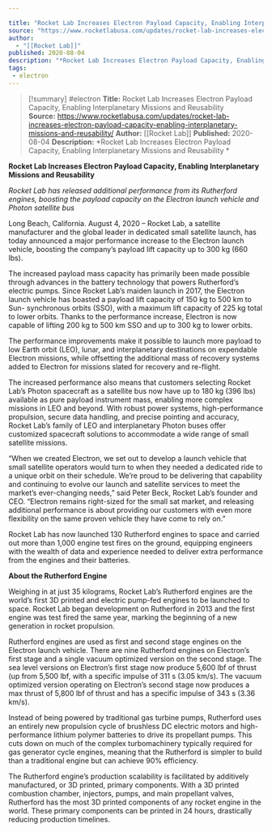 ```yaml
---

title: "Rocket Lab Increases Electron Payload Capacity, Enabling Interplanetary Missions and Reusability  "
source: "https://www.rocketlabusa.com/updates/rocket-lab-increases-electron-payload-capacity-enabling-interplanetary-missions-and-reusability/"
author:
  - "[[Rocket Lab]]"
published: 2020-08-04
description: "*Rocket Lab Increases Electron Payload Capacity, Enabling Interplanetary Missions and Reusability *"
tags:
 - electron
---
```

>[!summary]
#electron
**Title:** Rocket Lab Increases Electron Payload Capacity, Enabling Interplanetary Missions and Reusability  
**Source:** https://www.rocketlabusa.com/updates/rocket-lab-increases-electron-payload-capacity-enabling-interplanetary-missions-and-reusability/
**Author:** [[Rocket Lab]]
**Published:** 2020-08-04
**Description:** *Rocket Lab Increases Electron Payload Capacity, Enabling Interplanetary Missions and Reusability *

**Rocket Lab Increases Electron Payload Capacity, Enabling Interplanetary Missions and Reusability** 

*Rocket Lab has released additional performance from its Rutherford engines, boosting the payload capacity on the Electron launch vehicle and Photon satellite bus* 

Long Beach, California. August 4, 2020 – Rocket Lab, a satellite manufacturer and the global leader in dedicated small satellite launch, has today announced a major performance increase to the Electron launch vehicle, boosting the company’s payload lift capacity up to 300 kg (660 lbs).

The increased payload mass capacity has primarily been made possible through advances in the battery technology that powers Rutherford’s electric pumps. Since Rocket Lab’s maiden launch in 2017, the Electron launch vehicle has boasted a payload lift capacity of 150 kg to 500 km to Sun- synchronous orbits (SSO), with a maximum lift capacity of 225 kg total to lower orbits. Thanks to the performance increase, Electron is now capable of lifting 200 kg to 500 km SSO and up to 300 kg to lower orbits.

The performance improvements make it possible to launch more payload to low Earth orbit (LEO), lunar, and interplanetary destinations on expendable Electron missions, while offsetting the additional mass of recovery systems added to Electron for missions slated for recovery and re-flight.

The increased performance also means that customers selecting Rocket Lab’s Photon spacecraft as a satellite bus now have up to 180 kg (396 lbs) available as pure payload instrument mass, enabling more complex missions in LEO and beyond. With robust power systems, high-performance propulsion, secure data handling, and precise pointing and accuracy, Rocket Lab’s family of LEO and interplanetary Photon buses offer customized spacecraft solutions to accommodate a wide range of small satellite missions.

“When we created Electron, we set out to develop a launch vehicle that small satellite operators would turn to when they needed a dedicated ride to a unique orbit on their schedule. We’re proud to be delivering that capability and continuing to evolve our launch and satellite services to meet the market’s ever-changing needs,” said Peter Beck, Rocket Lab’s founder and CEO. “Electron remains right-sized for the small sat market, and releasing additional performance is about providing our customers with even more flexibility on the same proven vehicle they have come to rely on.”

Rocket Lab has now launched 130 Rutherford engines to space and carried out more than 1,000 engine test fires on the ground, equipping engineers with the wealth of data and experience needed to deliver extra performance from the engines and their batteries.

**About the Rutherford Engine**

Weighing in at just 35 kilograms, Rocket Lab’s Rutherford engines are the world’s first 3D printed and electric pump-fed engines to be launched to space. Rocket Lab began development on Rutherford in 2013 and the first engine was test fired the same year, marking the beginning of a new generation in rocket propulsion.

Rutherford engines are used as first and second stage engines on the Electron launch vehicle. There are nine Rutherford engines on Electron’s first stage and a single vacuum optimized version on the second stage. The sea level versions on Electron’s first stage now produce 5,600 lbf of thrust (up from 5,500 lbf, with a specific impulse of 311 s (3.05 km/s). The vacuum optimized version operating on Electron’s second stage now produces a max thrust of 5,800 lbf of thrust and has a specific impulse of 343 s (3.36 km/s).

Instead of being powered by traditional gas turbine pumps, Rutherford uses an entirely new propulsion cycle of brushless DC electric motors and high-performance lithium polymer batteries to drive its propellant pumps. This cuts down on much of the complex turbomachinery typically required for gas generator cycle engines, meaning that the Rutherford is simpler to build than a traditional engine but can achieve 90% efficiency.

The Rutherford engine’s production scalability is facilitated by additively manufactured, or 3D printed, primary components. With a 3D printed combustion chamber, injectors, pumps, and main propellant valves, Rutherford has the most 3D printed components of any rocket engine in the world. These primary components can be printed in 24 hours, drastically reducing production timelines.